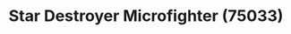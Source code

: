 ---
hide:
  - footer
title: Star Destroyer Microfighter (75033)
tags:
  - microfighters
  - Star Destroyer
  - Imperial Crew
  - Original Trilogy
  - "ReleaseYear/2014"
  - "Theme/StarWars"
  - "SubTheme/Microfighters"
---